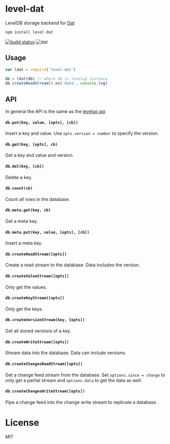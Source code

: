 # level-dat

LevelDB storage backend for [Dat](https://github.com/maxogden/dat)

``` js
npm install level-dat
```

[![build status](http://img.shields.io/travis/mafintosh/level-dat.svg?style=flat)](http://travis-ci.org/mafintosh/level-dat)
![dat](http://img.shields.io/badge/Development%20sponsored%20by-dat-green.svg?style=flat)

## Usage

``` js
var ldat = require('level-dat')

db = ldat(db) // where db is levelup instance
db.createReadStream().on('data', console.log)
```

## API

In general the API is the same as the [levelup api](https://github.com/rvagg/node-levelup)

#### `db.put(key, value, [opts], [cb])`

Insert a key and value. Use `opts.version = number` to specify the version.

#### `db.get(key, [opts], cb)`

Get a key and value and version.

#### `db.del(key, [cb])`

Delete a key.

#### `db.count(cb)`

Count all rows in the database.

#### `db.meta.get(key, cb)`

Get a meta key.

#### `db.meta.put(key, value, [opts], [cb])`

Insert a meta key.

#### `db.createReadStream([opts])`

Create a read stream to the database. Data includes the version.

#### `db.createValueStream([opts])`

Only get the values.

#### `db.createKeyStream([opts])`

Only get the keys.

#### `db.createVersionStream(key, [opts])`

Get all stored versions of a key.

#### `db.createWriteStream([opts])`

Stream data into the database. Data can include versions.

#### `db.createChangesReadStream([opts])`

Get a change feed stream from the database. Set `options.since = change` to only get a partial stream and `options.data` to get the data as well.

#### `db.createChangesWriteStream([opts])`

Pipe a change feed into the change write stream to replicate a database.

# License

MIT

